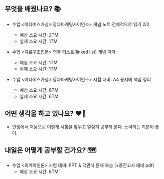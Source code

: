 ## 무엇을 배웠나요? 📚
- 수업 <메타버스가상시장과마케팅사이언스> 개념 노트 전체적으로 읽기 2/2
    - 예상 소요 시간: 2TM
    - 실제 소요 시간: 1TM

- 수업 <자료구조입문> 연결 리스트(linked list) 개념 파악
    - 예상 소요 시간: 1TM
    - 실제 소요 시간: 1TM

- 수업 <메타버스가상시장과마케팅사이언스> 시험 대비: A4 용지에 핵심 정리
    - 예상 소요 시간: 6TM
    - 실제 소요 시간: 6TM
    
## 어떤 생각을 하고 있나요? ❤️‍🔥
- 인생에서 처음으로 이렇게 시험을 앞두고 열심히 공부해 본다. 노력하는 기분이 좋다.

## 내일은 어떻게 공부할 건가요? 🗺
- 수업 <회계학원론> 시험 대비: PPT & 객관식 문제 복습 (+중간고사 대비 pdf)
    - 예상 소요 시간: 6TM